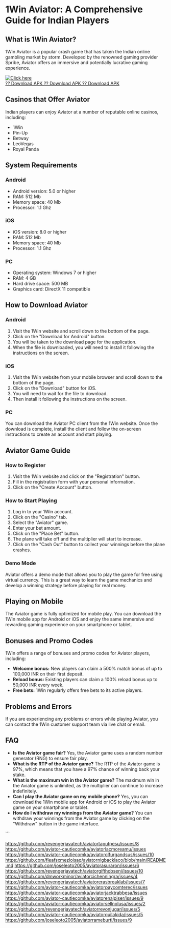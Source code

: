 # 1Win Aviator: A Comprehensive Guide for Indian Players

## What is 1Win Aviator?

1Win Aviator is a popular crash game that has taken the Indian online
gambling market by storm. Developed by the renowned gaming provider
Spribe, Aviator offers an immersive and potentially lucrative gaming
experience.

[![Click
here](https://readscoops.com/wp-content/uploads/2023/03/Readscoop-aviator-1-1.jpg)](https://traff.sbs/deff)\
[?? Download APK ?? Download APK ?? Download
APK](https://traff.sbs/deff)

## Casinos that Offer Aviator

Indian players can enjoy Aviator at a number of reputable online
casinos, including:

-   1Win
-   Pin-Up
-   Betway
-   LeoVegas
-   Royal Panda

## System Requirements

### Android

-   Android version: 5.0 or higher
-   RAM: 512 Mb
-   Memory space: 40 Mb
-   Processor: 1.1 Ghz

### iOS

-   iOS version: 8.0 or higher
-   RAM: 512 Mb
-   Memory space: 40 Mb
-   Processor: 1.1 Ghz

### PC

-   Operating system: Windows 7 or higher
-   RAM: 4 GB
-   Hard drive space: 500 MB
-   Graphics card: DirectX 11 compatible

## How to Download Aviator

### Android

1.  Visit the 1Win website and scroll down to the bottom of the page.
2.  Click on the "Download for Android" button.
3.  You will be taken to the download page for the application.
4.  When the file is downloaded, you will need to install it following
    the instructions on the screen.

### iOS

1.  Visit the 1Win website from your mobile browser and scroll down to
    the bottom of the page.
2.  Click on the "Download" button for iOS.
3.  You will need to wait for the file to download.
4.  Then install it following the instructions on the screen.

### PC

You can download the Aviator PC client from the 1Win website. Once the
download is complete, install the client and follow the on-screen
instructions to create an account and start playing.

## Aviator Game Guide

### How to Register

1.  Visit the 1Win website and click on the "Registration" button.
2.  Fill in the registration form with your personal information.
3.  Click on the "Create Account" button.

### How to Start Playing

1.  Log in to your 1Win account.
2.  Click on the "Casino" tab.
3.  Select the "Aviator" game.
4.  Enter your bet amount.
5.  Click on the "Place Bet" button.
6.  The plane will take off and the multiplier will start to increase.
7.  Click on the "Cash Out" button to collect your winnings before
    the plane crashes.

### Demo Mode

Aviator offers a demo mode that allows you to play the game for free
using virtual currency. This is a great way to learn the game mechanics
and develop a winning strategy before playing for real money.

## Playing on Mobile

The Aviator game is fully optimized for mobile play. You can download
the 1Win mobile app for Android or iOS and enjoy the same immersive and
rewarding gaming experience on your smartphone or tablet.

## Bonuses and Promo Codes

1Win offers a range of bonuses and promo codes for Aviator players,
including:

-   **Welcome bonus:** New players can claim a 500% match bonus of up to
    100,000 INR on their first deposit.
-   **Reload bonus:** Existing players can claim a 100% reload bonus up
    to 50,000 INR every week.
-   **Free bets:** 1Win regularly offers free bets to its active
    players.

## Problems and Errors

If you are experiencing any problems or errors while playing Aviator,
you can contact the 1Win customer support team via live chat or email.

## FAQ

-   **Is the Aviator game fair?** Yes, the Aviator game uses a random
    number generator (RNG) to ensure fair play.
-   **What is the RTP of the Aviator game?** The RTP of the Aviator game
    is 97%, which means that you have a 97% chance of winning back your
    stake.
-   **What is the maximum win in the Aviator game?** The maximum win in
    the Aviator game is unlimited, as the multiplier can continue to
    increase indefinitely.
-   **Can I play the Aviator game on my mobile phone?** Yes, you can
    download the 1Win mobile app for Android or iOS to play the Aviator
    game on your smartphone or tablet.
-   **How do I withdraw my winnings from the Aviator game?** You can
    withdraw your winnings from the Aviator game by clicking on the
    "Withdraw" button in the game interface.

\`\`\`

https://github.com/revengerjavatech/aviatortaputpesu/issues/8
https://github.com/aviator-cautiecomka/aviatorlacmoreamu/issues
https://github.com/aviator-cautiecomka/aviatorolfurgandsus/issues/10
https://github.com/fleafsxmezloisaq/aviatornigbacklaco/blob/main/README.md
https://github.com/joseleoto2005/aviatorasuraron/issues/6
https://github.com/revengerjavatech/aviatorgifthobseni/issues/10
https://github.com/dmworkminor/aviatorcichenningra/issues/4
https://github.com/revengerjavatech/aviatorerasbreaklab/issues/7
https://github.com/aviator-cautiecomka/aviatorpaycomterec/issues
https://github.com/aviator-cautiecomka/aviatorjacktrabbesa/issues
https://github.com/aviator-cautiecomka/aviatorenalpiser/issues/9
https://github.com/aviator-cautiecomka/aviatorsellnolusa/issues/2
https://github.com/revengerjavatech/aviatorrevonjugar/issues/5
https://github.com/aviator-cautiecomka/aviatorquilakida/issues/5
https://github.com/joseleoto2005/aviatorrameburti/issues/9
